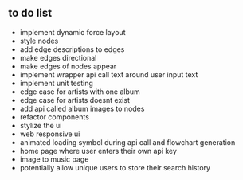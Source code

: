 ## to do list

* implement dynamic force layout
* style nodes
* add edge descriptions to edges
* make edges directional
* make edges of nodes appear
* implement wrapper api call text around user input text 
* implement unit testing
* edge case for artists with one album
* edge case for artists doesnt exist
* add api called album images to nodes
* refactor components
* stylize the ui 
* web responsive ui
* animated loading symbol during api call and flowchart generation
* home page where user enters their own api key 
* image to music page
* potentially allow unique users to store their search history

